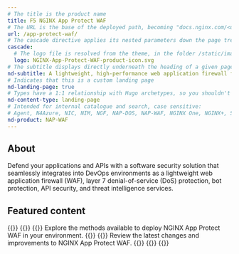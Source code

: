 ```yaml
---
# The title is the product name
title: F5 NGINX App Protect WAF
# The URL is the base of the deployed path, becoming "docs.nginx.com/<url>/<other-pages>"
url: /app-protect-waf/
# The cascade directive applies its nested parameters down the page tree until overwritten
cascade:
  # The logo file is resolved from the theme, in the folder /static/images/icons/
  logo: NGINX-App-Protect-WAF-product-icon.svg
# The subtitle displays directly underneath the heading of a given page
nd-subtitle: A lightweight, high-performance web application firewall for protecting APIs and applications
# Indicates that this is a custom landing page
nd-landing-page: true
# Types have a 1:1 relationship with Hugo archetypes, so you shouldn't need to change this
nd-content-type: landing-page
# Intended for internal catalogue and search, case sensitive:
# Agent, N4Azure, NIC, NIM, NGF, NAP-DOS, NAP-WAF, NGINX One, NGINX+, Solutions, Unit
nd-product: NAP-WAF
---
```


## About

Defend your applications and APIs with a software security solution that seamlessly integrates into DevOps environments as a lightweight web application firewall (WAF), layer 7 denial-of-service (DoS) protection, bot protection, API security, and threat intelligence services.

## Featured content
[//]: # "You can add a maximum of three cards: any extra will not display."
[//]: # "One card will take full width page: two will take half width each. Three will stack like an inverse pyramid."
[//]: # "Some examples of content could be the latest release note, the most common install path, and a popular new feature."

{{<card-layout>}}
  {{<card-section showAsCards="true" isFeaturedSection="true">}}
    {{<card title="Install NGINX App Protect WAF" titleUrl="/waf/install" icon="chevrons-right" >}}
      Explore the methods available to deploy NGINX App Protect WAF in your environment.
    {{</card>}}
    <!-- The titleURL and icon are both optional -->
    <!-- Lucide icon names can be found at https://lucide.dev/icons/ -->
    {{<card title="Changelog" titleUrl="/waf/changelog" icon="archive">}}
      Review the latest changes and improvements to NGINX App Protect WAF.
    {{</card>}}
  {{</card-section>}}
{{</card-layout>}}

<!-- ## Other content 

[//]: # "You can add any extra content for the page here, such as additional cards, diagrams or text." -->